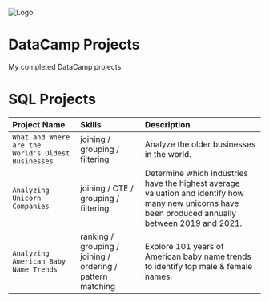 ![Logo](https://awsmp-logos.s3.amazonaws.com/2d3dc495-924a-4e0d-b1a9-4ef094562f3f/9e47243a932e50e1731ac8a5ee84ed57.png)
# DataCamp Projects

My completed DataCamp projects



# SQL Projects
| Project Name | Skills | Description                |
| :-------- | :-------- | :------------------------- |
| `What and Where are the World's Oldest Businesses` | joining / grouping / filtering | Analyze the older businesses in the world. |
| `Analyzing Unicorn Companies` | joining / CTE / grouping / filtering | Determine which industries have the highest average valuation and identify how many new unicorns have been produced annually between 2019 and 2021.|
| `Analyzing American Baby Name Trends` |  ranking / grouping / joining / ordering / pattern matching |Explore 101 years of American baby name trends to identify top male & female names. |
